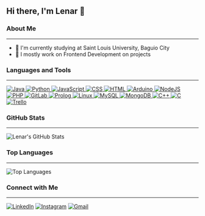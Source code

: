 ## Hi there, I'm Lenar 👋
### About Me
---
- 🌱 I'm currently studying at Saint Louis University, Baguio City
- 💼 I mostly work on Frontend Development on projects
### Languages and Tools
---
<p align="left">
  <a href="https://www.java.com/" target="_blank">
    <img src="https://img.shields.io/badge/Java-007396?style=for-the-badge&logo=openjdk&logoColor=white" alt="Java"/>
  </a>
  <a href="https://www.python.org/" target="_blank">
    <img src="https://img.shields.io/badge/Python-3776AB?style=for-the-badge&logo=python&logoColor=white" alt="Python"/>
  </a>
  <a href="https://developer.mozilla.org/en-US/docs/Web/JavaScript" target="_blank">
    <img src="https://img.shields.io/badge/JavaScript-F7DF1E?style=for-the-badge&logo=javascript&logoColor=black" alt="JavaScript"/>
  </a>
  <a href="https://developer.mozilla.org/en-US/docs/Web/CSS" target="_blank">
    <img src="https://img.shields.io/badge/CSS3-1572B6?style=for-the-badge&logo=css3&logoColor=white" alt="CSS"/>
  </a>
  <a href="https://developer.mozilla.org/en-US/docs/Web/HTML" target="_blank">
    <img src="https://img.shields.io/badge/HTML5-E34F26?style=for-the-badge&logo=html5&logoColor=white" alt="HTML"/>
  </a>
  <a href="https://www.arduino.cc/" target="_blank">
    <img src="https://img.shields.io/badge/Arduino-00979D?style=for-the-badge&logo=arduino&logoColor=white" alt="Arduino"/>
  </a>
  <a href="https://nodejs.org/" target="_blank">
    <img src="https://img.shields.io/badge/Node.js-339933?style=for-the-badge&logo=node.js&logoColor=white" alt="NodeJS"/>
  </a>
  <a href="https://www.php.net/" target="_blank">
    <img src="https://img.shields.io/badge/PHP-777BB4?style=for-the-badge&logo=php&logoColor=white" alt="PHP"/>
  </a>
  <a href="https://about.gitlab.com/" target="_blank">
    <img src="https://img.shields.io/badge/GitLab-FC6D26?style=for-the-badge&logo=gitlab&logoColor=white" alt="GitLab"/>
  </a>
  <a href="https://www.swi-prolog.org/" target="_blank">
    <img src="https://img.shields.io/badge/Prolog-9F1D35?style=for-the-badge&logo=prolog&logoColor=white" alt="Prolog"/>
  </a>
  <a href="https://www.linux.org/" target="_blank">
    <img src="https://img.shields.io/badge/Linux-FCC624?style=for-the-badge&logo=linux&logoColor=black" alt="Linux"/>
  </a>
  <a href="https://www.mysql.com/" target="_blank">
    <img src="https://img.shields.io/badge/MySQL-4479A1?style=for-the-badge&logo=mysql&logoColor=white" alt="MySQL"/>
  </a>
  <a href="https://www.mongodb.com/" target="_blank">
    <img src="https://img.shields.io/badge/MongoDB-47A248?style=for-the-badge&logo=mongodb&logoColor=white" alt="MongoDB"/>
  </a>
  <a href="https://isocpp.org/" target="_blank">
    <img src="https://img.shields.io/badge/C++-00599C?style=for-the-badge&logo=c%2B%2B&logoColor=white" alt="C++"/>
  </a>
  <a href="https://en.wikipedia.org/wiki/C_(programming_language)" target="_blank">
    <img src="https://img.shields.io/badge/C-A8B9CC?style=for-the-badge&logo=c&logoColor=black" alt="C"/>
  </a>
  <a href="https://trello.com/" target="_blank">
    <img src="https://img.shields.io/badge/Trello-0052CC?style=for-the-badge&logo=trello&logoColor=white" alt="Trello"/>
  </a>
</p>

### GitHub Stats
---
![Lenar's GitHub Stats](https://github-readme-stats.vercel.app/api?username=DomingoLenar&show_icons=true&theme=radical)

### Top Languages
---
![Top Languages](https://github-readme-stats.vercel.app/api/top-langs/?username=DomingoLenar&layout=compact&theme=radical)

### Connect with Me
---
[![LinkedIn](https://img.shields.io/badge/LinkedIn-0077B5?style=for-the-badge&logo=linkedin&logoColor=white)](https://www.linkedin.com/in/domingolenar)
[![Instagram](https://img.shields.io/badge/Instagram-E4405F?style=for-the-badge&logo=instagram&logoColor=white)](https://www.instagram.com/domingolenar/)
[![Gmail](https://img.shields.io/badge/Gmail-D14836?style=for-the-badge&logo=gmail&logoColor=white)](mailto:lenardomingo14@gmail.com)
